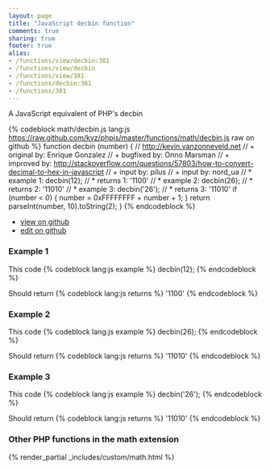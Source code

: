 ```yaml
---
layout: page
title: "JavaScript decbin function"
comments: true
sharing: true
footer: true
alias:
- /functions/view/decbin:381
- /functions/view/decbin
- /functions/view/381
- /functions/decbin:381
- /functions/381
---
```

<!-- Generated by Rakefile:build -->
A JavaScript equivalent of PHP's decbin

{% codeblock math/decbin.js lang:js https://raw.github.com/kvz/phpjs/master/functions/math/decbin.js raw on github %}
function decbin (number) {
  // http://kevin.vanzonneveld.net
  // +   original by: Enrique Gonzalez
  // +   bugfixed by: Onno Marsman
  // +   improved by: http://stackoverflow.com/questions/57803/how-to-convert-decimal-to-hex-in-javascript
  // +   input by: pilus
  // +   input by: nord_ua
  // *     example 1: decbin(12);
  // *     returns 1: '1100'
  // *     example 2: decbin(26);
  // *     returns 2: '11010'
  // *     example 3: decbin('26');
  // *     returns 3: '11010'
  if (number < 0) {
    number = 0xFFFFFFFF + number + 1;
  }
  return parseInt(number, 10).toString(2);
}
{% endcodeblock %}

 - [view on github](https://github.com/kvz/phpjs/blob/master/functions/math/decbin.js)
 - [edit on github](https://github.com/kvz/phpjs/edit/master/functions/math/decbin.js)

### Example 1
This code
{% codeblock lang:js example %}
decbin(12);
{% endcodeblock %}

Should return
{% codeblock lang:js returns %}
'1100'
{% endcodeblock %}

### Example 2
This code
{% codeblock lang:js example %}
decbin(26);
{% endcodeblock %}

Should return
{% codeblock lang:js returns %}
'11010'
{% endcodeblock %}

### Example 3
This code
{% codeblock lang:js example %}
decbin('26');
{% endcodeblock %}

Should return
{% codeblock lang:js returns %}
'11010'
{% endcodeblock %}


### Other PHP functions in the math extension
{% render_partial _includes/custom/math.html %}
